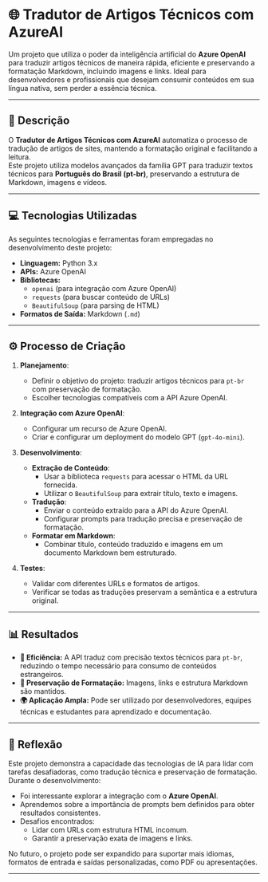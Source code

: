 # **🌐 Tradutor de Artigos Técnicos com AzureAI**

Um projeto que utiliza o poder da inteligência artificial do **Azure OpenAI** para traduzir artigos técnicos de maneira rápida, eficiente e preservando a formatação Markdown, incluindo imagens e links. Ideal para desenvolvedores e profissionais que desejam consumir conteúdos em sua língua nativa, sem perder a essência técnica.

---

## **📝 Descrição**

O **Tradutor de Artigos Técnicos com AzureAI** automatiza o processo de tradução de artigos de sites, mantendo a formatação original e facilitando a leitura.  
Este projeto utiliza modelos avançados da família GPT para traduzir textos técnicos para **Português do Brasil (pt-br)**, preservando a estrutura de Markdown, imagens e vídeos.

---

## **💻 Tecnologias Utilizadas**

As seguintes tecnologias e ferramentas foram empregadas no desenvolvimento deste projeto:

- **Linguagem:** Python 3.x
- **APIs:** Azure OpenAI
- **Bibliotecas:** 
  - `openai` (para integração com Azure OpenAI)
  - `requests` (para buscar conteúdo de URLs)
  - `BeautifulSoup` (para parsing de HTML)
- **Formatos de Saída:** Markdown (`.md`)

---

## **⚙️ Processo de Criação**

1. **Planejamento**:
   - Definir o objetivo do projeto: traduzir artigos técnicos para `pt-br` com preservação de formatação.
   - Escolher tecnologias compatíveis com a API Azure OpenAI.

2. **Integração com Azure OpenAI**:
   - Configurar um recurso de Azure OpenAI.
   - Criar e configurar um deployment do modelo GPT (`gpt-4o-mini`).

3. **Desenvolvimento**:
   - **Extração de Conteúdo**:
     - Usar a biblioteca `requests` para acessar o HTML da URL fornecida.
     - Utilizar o `BeautifulSoup` para extrair título, texto e imagens.
   - **Tradução**:
     - Enviar o conteúdo extraído para a API do Azure OpenAI.
     - Configurar prompts para tradução precisa e preservação de formatação.
   - **Formatar em Markdown**:
     - Combinar título, conteúdo traduzido e imagens em um documento Markdown bem estruturado.

4. **Testes**:
   - Validar com diferentes URLs e formatos de artigos.
   - Verificar se todas as traduções preservam a semântica e a estrutura original.

---

## **📊 Resultados**

- **🚀 Eficiência:** A API traduz com precisão textos técnicos para `pt-br`, reduzindo o tempo necessário para consumo de conteúdos estrangeiros.
- **🎨 Preservação de Formatação:** Imagens, links e estrutura Markdown são mantidos.
- **🌍 Aplicação Ampla:** Pode ser utilizado por desenvolvedores, equipes técnicas e estudantes para aprendizado e documentação.

---

## **🤔 Reflexão**

Este projeto demonstra a capacidade das tecnologias de IA para lidar com tarefas desafiadoras, como tradução técnica e preservação de formatação. Durante o desenvolvimento:

- Foi interessante explorar a integração com o **Azure OpenAI**.
- Aprendemos sobre a importância de prompts bem definidos para obter resultados consistentes.
- Desafios encontrados:
  - Lidar com URLs com estrutura HTML incomum.
  - Garantir a preservação exata de imagens e links.

No futuro, o projeto pode ser expandido para suportar mais idiomas, formatos de entrada e saídas personalizadas, como PDF ou apresentações.

---
